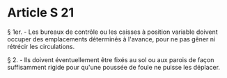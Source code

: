 # Article S 21

§ 1er. - Les bureaux de contrôle ou les caisses à position variable doivent occuper des emplacements déterminés à l'avance, pour ne pas gêner ni rétrécir les circulations.

§ 2. - Ils doivent éventuellement être fixés au sol ou aux parois de façon suffisamment rigide pour qu'une poussée de foule ne puisse les déplacer.
